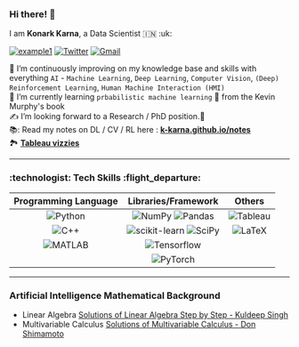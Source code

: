 <h3 align = "left"> Hi there! 👋 </h3>
<p align = 'left'>I am <b>Konark Karna</b>, a Data Scientist 🇮🇳 :uk:</p>
<div align="left">

  <a href="https://linkedin.com/in/k-karna">![example1](https://img.shields.io/badge/linkedin-%230077B5.svg?style=for-the-badge&logo=linkedin&logoColor=white)</a>
  <a href="https://twitter.com/konarkkarna">![Twitter](https://img.shields.io/badge/Twitter-%231DA1F2.svg?style=for-the-badge&logo=Twitter&logoColor=white)</a>
  <a href="mailto:konarkkarna1@gmail.com">![Gmail](https://img.shields.io/badge/Gmail-D14836?style=for-the-badge&logo=gmail&logoColor=white)</a>

</div>


🔭 I’m continuously improving on my knowledge base and skills with everything `AI` - ``Machine Learning``, ``Deep Learning``, ``Computer Vision``, ``(Deep) Reinforcement Learning``, ``Human Machine Interaction (HMI)`` <br> 
🌱 I’m currently learning ``prbabilistic machine learning`` :robot: from the Kevin Murphy's book <br>
:writing_hand: I’m looking forward to a Research / PhD position.:crossed_fingers: <br>
📚: Read my notes on DL / CV / RL here : [**k-karna.github.io/notes**](https://k-karna.github.io/notes.html) <br>
:national_park: [**Tableau vizzies**](https://public.tableau.com/app/profile/konark.karna#!/) <br>

---


<h3> :technologist: Tech Skills :flight_departure:</h3>


| Programming Language | Libraries/Framework    | Others   |
| :-----: | :---: | :---: |
| ![Python](https://img.shields.io/badge/python-3670A0?style=for-the-badge&logo=python&logoColor=ffdd54) | ![NumPy](https://img.shields.io/badge/numpy-%23013243.svg?style=for-the-badge&logo=numpy&logoColor=white) ![Pandas](https://img.shields.io/badge/pandas-%23150458.svg?style=for-the-badge&logo=pandas&logoColor=white)| ![Tableau](https://img.shields.io/badge/Tableau-E97627?style=for-the-badge&logo=Tableau&logoColor=white) | 
| ![C++](https://img.shields.io/badge/c++-%2300599C.svg?style=for-the-badge&logo=c%2B%2B&logoColor=white) | ![scikit-learn](https://img.shields.io/badge/scikit--learn-%23F7931E.svg?style=for-the-badge&logo=scikit-learn&logoColor=white) ![SciPy](https://img.shields.io/badge/SciPy-%230C55A5.svg?style=for-the-badge&logo=scipy&logoColor=%white)| ![LaTeX](https://img.shields.io/badge/latex-%23008080.svg?style=for-the-badge&logo=latex&logoColor=white) |
| ![MATLAB](https://img.shields.io/badge/MATLAB-100000?style=for-the-badge&logo=MATLAB&logoColor=white&labelColor=black&color=170C0C) | ![Tensorflow](https://img.shields.io/badge/TensorFlow-FF6F00?style=for-the-badge&logo=tensorflow&logoColor=white) | |
| | ![PyTorch](https://img.shields.io/badge/PyTorch-%23EE4C2C.svg?style=for-the-badge&logo=PyTorch&logoColor=white) |


---
<h3>Artificial Intelligence Mathematical Background</h3>

- Linear Algebra [Solutions of Linear Algebra Step by Step - Kuldeep Singh](https://github.com/k-karna/linalg)<br>
- Multivariable Calculus [Solutions of Multivariable Calculus - Don Shimamoto](https://github.com/k-karna/multivariable_calculus)<br>

